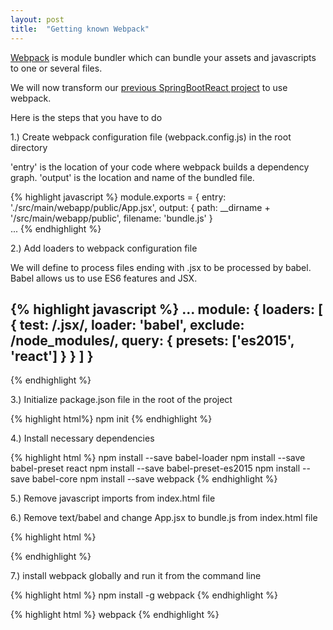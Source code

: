 ```yaml
---
layout: post
title:  "Getting known Webpack"
---
```

[Webpack](https://webpack.github.io/) is module bundler which can bundle your assets and javascripts to one or several files. 

We will now transform our [previous SpringBootReact project](https://github.com/juhahinkula/SpringBootReact.git) to use webpack.

Here is the steps that you have to do

1.) Create webpack configuration file (webpack.config.js) in the root directory

'entry' is the location of your code where webpack builds a dependency graph.
'output' is the location and name of the bundled file.

{% highlight javascript %}
module.exports = {
  entry: './src/main/webapp/public/App.jsx',
  output: {
    path: __dirname + '/src/main/webapp/public', 
    filename: 'bundle.js' 
}   
... 
{% endhighlight %}

2.) Add loaders to webpack configuration file

We will define to process files ending with .jsx to be processed by babel. Babel allows us to use ES6 features and JSX.

{% highlight javascript %}
 ...
 module: {
    loaders: [
      {
        test: /.jsx/,
        loader: 'babel',
        exclude: /node_modules/,
        query: {
          presets: ['es2015', 'react']
        }
      }
    ]
  }
  ---
{% endhighlight %}

3.) Initialize package.json file in the root of the project

{% highlight html%}
npm init
{% endhighlight %}

4.) Install necessary dependencies

{% highlight html %}
npm install --save babel-loader
npm install --save babel-preset react
npm install --save babel-preset-es2015
npm install --save babel-core
npm install --save webpack
{% endhighlight %}

5.) Remove javascript imports from index.html file

6.) Remove text/babel and change App.jsx to bundle.js from index.html file

{% highlight html %}
<script src="/public/bundle.js"></script>
{% endhighlight %}

7.) install webpack globally and run it from the command line

{% highlight html %}
npm install -g webpack
{% endhighlight %}

{% highlight html %}
webpack
{% endhighlight %}
